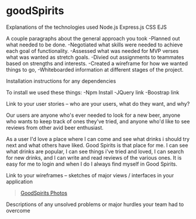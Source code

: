 # goodSpirits

Explanations of the technologies used
Node.js
Express.js
CSS
EJS

A couple paragraphs about the general approach you took
-Planned out what needed to be done. 
-Negotiated what skills were needed to achieve each goal of functionality.
-Assessed what was needed for MVP verses what was wanted as stretch goals. 
-Divied out assignments to teammates based on strengths and interests.
-Created a wireframe for how we wanted things to go,
-Whiteboarded information at different stages of the project.


Installation instructions for any dependencies

To install we used these things:
-Npm Install
-JQuery link
-Boostrap link

Link to your user stories – who are your users, what do they want, and why?

Our users are anyone who's ever needed to look for a new beer, anyone who wants to keep track of ones they've tried, and anyone who'd like to see reviews from other avid beer enthusiast.

As a user I'd love a place where I can come and see what drinks i should try next and what others have liked. Good Spirits is that place for me.  I can see what drinks are popular, I can see things i've tried and loved, I can search for new drinks, and I can write and read reviews of the various ones. It is easy for me to login and when I do I always find myself in Good Spirits.

Link to your wireframes – sketches of major views / interfaces in your application


<blockquote class="imgur-embed-pub" lang="en" data-id="a/eZF8a"><a href="//imgur.com/a/eZF8a">GoodSpirits Photos</a></blockquote><script async src="//s.imgur.com/min/embed.js" charset="utf-8"></script>

Descriptions of any unsolved problems or major hurdles your team had to overcome
